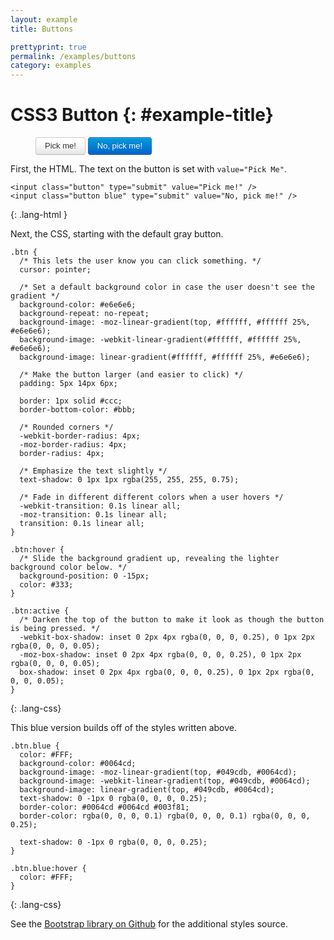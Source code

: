 ```yaml
---
layout: example
title: Buttons

prettyprint: true
permalink: /examples/buttons
category: examples
---
```


CSS3 Button {: #example-title}
===========

<style type="text/css">
  /** The following are CSS styles for the example, with better compatability with all browsers (note the -ms- and -o- vendor tags, for Microsoft browsers and Opera) **/
  .result {
    cursor: pointer;
    display: inline-block;
    background-color: #e6e6e6;
    background-repeat: no-repeat;
    background-image: -webkit-gradient(linear, 0 0, 0 100%, from(#ffffff), color-stop(25%, #ffffff), to(#e6e6e6));
    background-image: -webkit-linear-gradient(#ffffff, #ffffff 25%, #e6e6e6);
    background-image: -moz-linear-gradient(top, #ffffff, #ffffff 25%, #e6e6e6);
    background-image: -ms-linear-gradient(#ffffff, #ffffff 25%, #e6e6e6);
    background-image: -o-linear-gradient(#ffffff, #ffffff 25%, #e6e6e6);
    background-image: linear-gradient(#ffffff, #ffffff 25%, #e6e6e6);
    filter: progid:DXImageTransform.Microsoft.gradient(startColorstr='#ffffff', endColorstr='#e6e6e6', GradientType=0);
    padding: 5px 14px 6px;
    text-shadow: 0 1px 1px rgba(255, 255, 255, 0.75);
    color: #333;
    font-size: 13px;
    line-height: normal;
    border: 1px solid #ccc;
    border-bottom-color: #bbb;
    -webkit-border-radius: 4px;
    -moz-border-radius: 4px;
    border-radius: 4px;
    -webkit-box-shadow: inset 0 1px 0 rgba(255, 255, 255, 0.2), 0 1px 2px rgba(0, 0, 0, 0.05);
    -moz-box-shadow: inset 0 1px 0 rgba(255, 255, 255, 0.2), 0 1px 2px rgba(0, 0, 0, 0.05);
    box-shadow: inset 0 1px 0 rgba(255, 255, 255, 0.2), 0 1px 2px rgba(0, 0, 0, 0.05);
    -webkit-transition: 0.1s linear all;
    -moz-transition: 0.1s linear all;
    -ms-transition: 0.1s linear all;
    -o-transition: 0.1s linear all;
    transition: 0.1s linear all;
  }
  .result:hover {
    background-position: 0 -15px;
    color: #333;
    text-decoration: none;
  }
  .result:focus {
    outline: 1px dotted #666;
  }
  .result:active {
    -webkit-box-shadow: inset 0 2px 4px rgba(0, 0, 0, 0.25), 0 1px 2px rgba(0, 0, 0, 0.05);
    -moz-box-shadow: inset 0 2px 4px rgba(0, 0, 0, 0.25), 0 1px 2px rgba(0, 0, 0, 0.05);
    box-shadow: inset 0 2px 4px rgba(0, 0, 0, 0.25), 0 1px 2px rgba(0, 0, 0, 0.05);
  }

  .blue {
    color: #ffffff;
    background-color: #0064cd;
    background-repeat: repeat-x;
    background-image: -khtml-gradient(linear, left top, left bottom, from(#049cdb), to(#0064cd));
    background-image: -moz-linear-gradient(top, #049cdb, #0064cd);
    background-image: -ms-linear-gradient(top, #049cdb, #0064cd);
    background-image: -webkit-gradient(linear, left top, left bottom, color-stop(0%, #049cdb), color-stop(100%, #0064cd));
    background-image: -webkit-linear-gradient(top, #049cdb, #0064cd);
    background-image: -o-linear-gradient(top, #049cdb, #0064cd);
    background-image: linear-gradient(top, #049cdb, #0064cd);
    filter: progid:DXImageTransform.Microsoft.gradient(startColorstr='#049cdb', endColorstr='#0064cd', GradientType=0);
    text-shadow: 0 -1px 0 rgba(0, 0, 0, 0.25);
    border-color: #0064cd #0064cd #003f81;
    border-color: rgba(0, 0, 0, 0.1) rgba(0, 0, 0, 0.1) rgba(0, 0, 0, 0.25);
  }

  .blue:hover {
    color: #FFF;
  }
</style>

<figure class="centered">
  <input class="result" type="submit" value="Pick me!" />
  <input class="result blue" type="submit" value="No, pick me!" />
</figure>

First, the HTML. The text on the button is set with `value="Pick Me"`.

    <input class="button" type="submit" value="Pick me!" />
    <input class="button blue" type="submit" value="No, pick me!" />
{: .lang-html }

Next, the CSS, starting with the default gray button.

    .btn {
      /* This lets the user know you can click something. */
      cursor: pointer;

      /* Set a default background color in case the user doesn't see the gradient */
      background-color: #e6e6e6;
      background-repeat: no-repeat;
      background-image: -moz-linear-gradient(top, #ffffff, #ffffff 25%, #e6e6e6);
      background-image: -webkit-linear-gradient(#ffffff, #ffffff 25%, #e6e6e6);
      background-image: linear-gradient(#ffffff, #ffffff 25%, #e6e6e6);

      /* Make the button larger (and easier to click) */
      padding: 5px 14px 6px;

      border: 1px solid #ccc;
      border-bottom-color: #bbb;

      /* Rounded corners */
      -webkit-border-radius: 4px;
      -moz-border-radius: 4px;
      border-radius: 4px;

      /* Emphasize the text slightly */
      text-shadow: 0 1px 1px rgba(255, 255, 255, 0.75);

      /* Fade in different different colors when a user hovers */
      -webkit-transition: 0.1s linear all;
      -moz-transition: 0.1s linear all;
      transition: 0.1s linear all;
    }

    .btn:hover {
      /* Slide the background gradient up, revealing the lighter background color below. */
      background-position: 0 -15px;
      color: #333;  
    }

    .btn:active {
      /* Darken the top of the button to make it look as though the button is being pressed. */
      -webkit-box-shadow: inset 0 2px 4px rgba(0, 0, 0, 0.25), 0 1px 2px rgba(0, 0, 0, 0.05);
      -moz-box-shadow: inset 0 2px 4px rgba(0, 0, 0, 0.25), 0 1px 2px rgba(0, 0, 0, 0.05);
      box-shadow: inset 0 2px 4px rgba(0, 0, 0, 0.25), 0 1px 2px rgba(0, 0, 0, 0.05);
    }
{: .lang-css}

This blue version builds off of the styles written above.

    .btn.blue {
      color: #FFF;
      background-color: #0064cd;
      background-image: -moz-linear-gradient(top, #049cdb, #0064cd);
      background-image: -webkit-linear-gradient(top, #049cdb, #0064cd);
      background-image: linear-gradient(top, #049cdb, #0064cd);
      text-shadow: 0 -1px 0 rgba(0, 0, 0, 0.25);
      border-color: #0064cd #0064cd #003f81;
      border-color: rgba(0, 0, 0, 0.1) rgba(0, 0, 0, 0.1) rgba(0, 0, 0, 0.25);

      text-shadow: 0 -1px 0 rgba(0, 0, 0, 0.25);
    }

    .btn.blue:hover {
      color: #FFF;
    }
{: .lang-css}

See the [Bootstrap library on Github](https://github.com/twitter/bootstrap/blob/master/bootstrap.css#L1873) for the additional styles source.